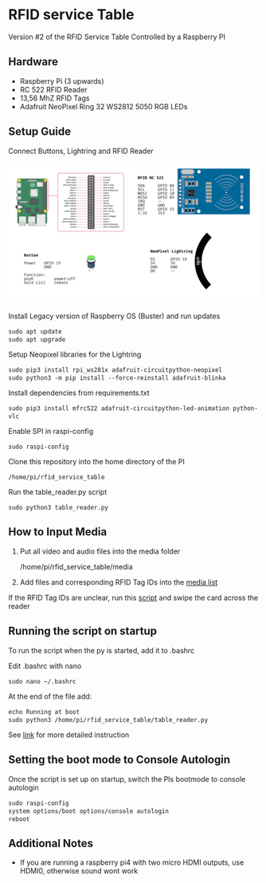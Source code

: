 # RFID service Table

Version #2 of the RFID Service Table Controlled by a Raspberry PI

## Hardware

- Raspberry Pi (3 upwards)
- RC 522 RFID Reader
- 13,56 MhZ RFID Tags
- Adafruit NeoPixel Ring 32 WS2812 5050 RGB LEDs

## Setup Guide

Connect Buttons, Lightring and RFID Reader

![image](doc/pinout_complete.png)

Install Legacy version of Raspberry OS (Buster) and run updates

    sudo apt update
    sudo apt upgrade

Setup Neopixel libraries for the Lightring

    sudo pip3 install rpi_ws281x adafruit-circuitpython-neopixel
    sudo python3 -m pip install --force-reinstall adafruit-blinka

Install dependencies from requirements.txt

    sudo pip3 install mfrc522 adafruit-circuitpython-led-animation python-vlc

Enable SPI in raspi-config

    sudo raspi-config

Clone this repository into the home directory of the PI

    /home/pi/rfid_service_table

Run the table_reader.py script

    sudo python3 table_reader.py

## How to Input Media

1. Put all video and audio files into the media folder

   /home/pi/rfid_service_table/media

2. Add files and corresponding RFID Tag IDs into the [media list](media/media_list.py)

If the RFID Tag IDs are unclear, run this [script](util/simple_tag_reader.py) and swipe the card across the reader

## Running the script on startup

To run the script when the py is started, add it to .bashrc

Edit .bashrc with nano

    sudo nano ~/.bashrc

At the end of the file add:

    echo Running at boot
    sudo python3 /home/pi/rfid_service_table/table_reader.py

See [link](https://www.dexterindustries.com/howto/run-a-program-on-your-raspberry-pi-at-startup/) for more detailed instruction

## Setting the boot mode to Console Autologin

Once the script is set up on startup, switch the PIs bootmode to console autologin

    sudo raspi-config
    system options/boot options/console autologin
    reboot

## Additional Notes

- If you are running a raspberry pi4 with two micro HDMI outputs, use HDMI0, otherwise sound wont work
